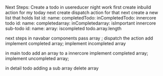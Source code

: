 Next Steps:
Create a  todo in usereducer night work 
first create inbuild action for my today 
next create dispatch action for that 
next 
create a new list that holds
list
id: 
name:
completedTodo:
inCompletedTodo:
innercore
 todo
    id:
    name:
    completedarray:
    inCompletedarray:
    isImportant
    innercore
    sub-todo
        id:
        name:
        array:
        iscompleted
        todo.array.length

next steps 
in navabar components pass array ;
dispatch the action add
implement completed array;
implement incompleted array


in main todo
add an array to a innercore
implement completed array;
implement uncompleted array;

in  detail todo
adding a sub array 
delete array 





